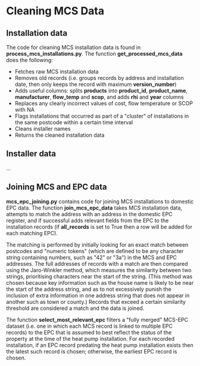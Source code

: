 # Cleaning MCS Data

## Installation data

The code for cleaning MCS installation data is found in **process_mcs_installations.py**. The function **get_processed_mcs_data** does the following:

- Fetches raw MCS installation data
- Removes old records (i.e. groups records by address and installation date, then only keeps the record with maximum **version_number**)
- Adds useful columns: splits **products** into **product_id**, **product_name**, **manufacturer**, **flow_temp** and **scop**, and adds **rhi** and **year** columns
- Replaces any clearly incorrect values of cost, flow temperature or SCOP with NA
- Flags installations that occurred as part of a "cluster" of installations in the same postcode within a certain time interval
- Cleans installer names
- Returns the cleaned installation data

## Installer data

...

## Joining MCS and EPC data

**mcs_epc_joining.py** contains code for joining MCS installations to domestic EPC data. The function **join_mcs_epc_data** takes MCS installation data, attempts to match the address with an address in the domestic EPC register, and if successful adds relevant fields from the EPC to the installation records (if **all_records** is set to True then a row will be added for each matching EPC).

The matching is performed by initially looking for an exact match between postcodes and "numeric tokens" (which are defined to be any character string containing numbers, such as "42" or "3a") in the MCS and EPC addresses. The full addresses of records with a match are then compared using the Jaro-Winkler method, which measures the similarity between two strings, prioritising characters near the start of the string. (This method was chosen because key information such as the house name is likely to be near the start of the address string, and as to not excessively punish the inclusion of extra information in one address string that does not appear in another such as town or county.) Records that exceed a certain similarity threshold are considered a match and the data is joined.

The function **select_most_relevant_epc** filters a "fully merged" MCS-EPC dataset (i.e. one in which each MCS record is linked to multiple EPC records) to the EPC that is assumed to best reflect the status of the property at the time of the heat pump installation. For each recorded installation, if an EPC record predating the heat pump installation exists then the latest such record is chosen; otherwise, the earliest EPC record is chosen.
